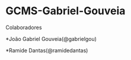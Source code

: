 # GCMS-Gabriel-Gouveia

Colaboradores

*João Gabriel Gouveia(@gabrielgou)

*Ramide Dantas(@ramidedantas)

